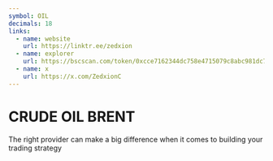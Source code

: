```yaml
---
symbol: OIL
decimals: 18
links:
  - name: website
    url: https://linktr.ee/zedxion
  - name: explorer
    url: https://bscscan.com/token/0xcce7162344dc758e4715079c8abc981dc72273b9
  - name: x
    url: https://x.com/ZedxionC
---
```


# CRUDE OIL BRENT

The right provider can make a big difference when it comes to building your trading strategy
